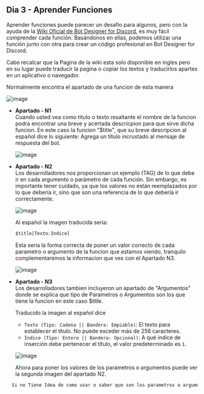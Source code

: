 ## Dia 3 - Aprender Funciones
Aprender funciones puede parecer un desafío para algunos, pero con la ayuda de la [Wiki Oficial de Bot Designer for Discord](https://nilpointer-software.github.io/bdfd-wiki/), es muy fácil comprender cada función. Basándonos en ellas, podemos utilizar una función junto con otra para crear un código profesional en Bot Designer for Discord.

Cabe recalcar que la Pagina de la wiki esta solo disponible en ingles pero en su lugar puede traducir la pagina o copiar los textos y traducirlos apartes en un aplicativo o navegador.

Normalmente encontra el apartado de una funcion de esta manera

![image](https://github.com/IzanaonYT/30D-BDFD/assets/131629841/b3aeaf9f-74c6-4072-ad60-4a5ba520e517)

- **Apartado - N1**<br>
  Cuando usted vea como titulo o texto resaltante el nombre de la funcion podra encontrar una breve y acertada descricpion para que sirve dicha funcion.
  En este caso la funcion "$title", que su breve descripcion al español dice lo siguiente: Agrega un título incrustado al mensaje de respuesta del bot.
  
  ![image](https://github.com/IzanaonYT/30D-BDFD/assets/131629841/a8b06748-c012-46ef-8c81-55946c860cd4)

- **Apartado - N2**<br>
  Los desarrolladores nos proporcionan un ejemplo (TAG) de lo que debe ir en cada argumento o parámetro de cada función. Sin embargo, es importante tener cuidado, ya que los valores no están reemplazados por lo que debería ir, sino que son una referencia de lo que debería ir correctamente.

  ![image](https://github.com/IzanaonYT/30D-BDFD/assets/131629841/89629b3d-1492-4e32-8945-97c1c9c263a2)

  Al español la imagen traducida seria:
  ```python
  $title[Texto;Indice]
  ```
  Esta seria la forma correcta de poner un valor correcto de cada parametro o argumento de la funcion que estamos viendo, tranquilo complementaremos la informacion que ves con el Apartado N3.

  ![image](https://github.com/IzanaonYT/30D-BDFD/assets/131629841/7cc28ff8-42ef-461d-8cae-826fb2428299)

- **Apartado - N3**<br>
  Los desarrolladores tambien incluyeron un apartado de "Argumentos" donde se explica que tipo de Parametros o Argumentos son los que tiene la funcion en este caso $title.

  Traducido la imagen al español dice
  - `Texto (Tipo: Cadena || Bandera: Empiable)`: El texto para establecer el título. No puede exceder más de 256 caracteres.
  - `Índice (Tipo: Entero || Bandera: Opcional)`: A qué índice de inserción debe pertenecer el título, el valor predeterminado es `1`.
  
  ![image](https://github.com/IzanaonYT/30D-BDFD/assets/131629841/9786172d-1bde-4d30-8a28-3eb2b6adb3e2)

  Ahora para poner los valores de los parametros o argumentos puede ver la segunda imagen del apartado N2.

```python
  Si no Tiene Idea de como usar o saber que son los parametros o argumentos en Bot Desinger For Discord por favor Vuelva al dia 2.
```



